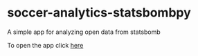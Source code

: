 # soccer-analytics-statsbombpy
 A simple app for analyzing open data from statsbomb

To open the app click [here](https://ahmedtarek26-soccer-analytics-statsbomby-statsbomb-yg8yfu.streamlitapp.com/)
